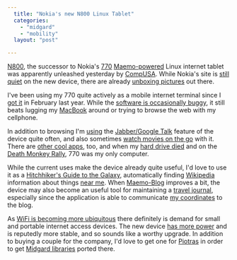 ```yaml
---
  title: "Nokia's new N800 Linux Tablet"
  categories: 
    - "midgard"
    - "mobility"
  layout: "post"

---
```

[N800][1], the successor to Nokia's [770][24] [Maemo-powered][2] Linux internet tablet was apparently unleashed yesterday by [CompUSA][4]. While Nokia's site is [still quiet][5] on the new device, there are already [unboxing pictures][6] out there.

I've been using my 770 quite actively as a mobile internet terminal since I [got it][3] in February last year. While the [software is occasionally buggy][7], it still beats lugging my [MacBook][8] around or trying to browse the web with my cellphone.

In addition to browsing I'm [using][17] the [Jabber/Google Talk][18] feature of the device quite often, and also sometimes [watch movies on the go][9] with it. There are [other cool apps][23], too, and when my [hard drive died][10] and on the [Death Monkey Rally][11], 770 was my only computer.

While the current uses make the device already quite useful, I'd love to use it as a [Hitchhiker's Guide to the Galaxy][12], automatically finding [Wikipedia][13] information about things [near me][14]. When [Maemo-Blog][15] improves a bit, the device may also become an useful tool for maintaining a [travel journal][16], especially since the application is able to communicate [my coordinates][25] to the blog.

As [WiFi is becoming more ubiquitous][22] there definitely is demand for small and portable internet access devices. The new device [has more power][19] and is reputedly more stable, and so sounds like a worthy upgrade. In addition to buying a couple for the company, I'd love to get one for [Piotras][20] in order to get [Midgard libraries][21] ported there.

[1]: http://www.linuxdevices.com/news/NS9981902594.html
[2]: http://maemo.org/
[3]: http://bergie.iki.fi/blog/first-day-with-nokia-770.html
[4]: http://www.compusa.com/
[5]: http://www.nokia.com/n800
[6]: http://www.engadget.com/2007/01/05/nokia-n800-internet-tablet-unboxed/
[7]: http://mikecane.wordpress.com/2007/01/04/nokia-770-plumbs-new-depths-of-shit/
[8]: http://bergie.iki.fi/blog/switching-to-intel-macbook.html
[9]: http://bergie.iki.fi/blog/watching-movies-on-the-nokia-770.html
[10]: http://bergie.iki.fi/blog/slight-pause-in-development.html
[11]: http://www.deathmonkey.org/
[12]: http://bergie.iki.fi/blog/the-real-hitchhiker-s-guide-to-the-galaxy.html
[13]: http://en.wikipedia.org/wiki/Main_Page
[14]: http://live.gnome.org/GeoClue
[15]: http://maemo-hackers.org/wiki/MaemoBlog
[16]: http://www.routamc.org/journal/
[17]: http://www.flickr.com/photos/bergie/231781513/
[18]: http://googletalk.blogspot.com/2006/05/google-talk-on-nokia-770_114791243506739401.html
[19]: http://thoughtfix.blogspot.com/2007/01/critical-question-answered-yes-n800-is.html
[20]: http://www.nemein.com/people/piotras/
[21]: http://www.midgard-project.org/
[22]: http://bergie.iki.fi/blog/helsinki-to-provide-wifi-hotspots-in-public-transportation.html
[23]: http://test.maemo.org/applications/
[24]: http://www.linuxdevices.com/articles/AT5858395674.html
[25]: http://www.georss.org/blog/?p=44